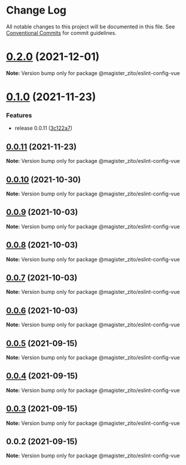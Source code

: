 # Change Log

All notable changes to this project will be documented in this file.
See [Conventional Commits](https://conventionalcommits.org) for commit guidelines.

# [0.2.0](https://github.com/MatthewZito/eslint-config/compare/v0.1.0...v0.2.0) (2021-12-01)

**Note:** Version bump only for package @magister_zito/eslint-config-vue





# [0.1.0](https://github.com/MatthewZito/eslint-config/compare/v0.0.11...v0.1.0) (2021-11-23)


### Features

* release 0.0.11 ([3c122a7](https://github.com/MatthewZito/eslint-config/commit/3c122a71aae24b77cfa97bffe5333d29f239d546))





## [0.0.11](https://github.com/MatthewZito/eslint-config/compare/v0.0.10...v0.0.11) (2021-11-23)

**Note:** Version bump only for package @magister_zito/eslint-config-vue





## [0.0.10](https://github.com/MatthewZito/eslint-config/compare/v0.0.9...v0.0.10) (2021-10-30)

**Note:** Version bump only for package @magister_zito/eslint-config-vue





## [0.0.9](https://github.com/MatthewZito/eslint-config/compare/v0.0.8...v0.0.9) (2021-10-03)

**Note:** Version bump only for package @magister_zito/eslint-config-vue





## [0.0.8](https://github.com/MatthewZito/eslint-config/compare/v0.0.7...v0.0.8) (2021-10-03)

**Note:** Version bump only for package @magister_zito/eslint-config-vue





## [0.0.7](https://github.com/MatthewZito/eslint-config/compare/v0.0.6...v0.0.7) (2021-10-03)

**Note:** Version bump only for package @magister_zito/eslint-config-vue





## [0.0.6](https://github.com/MatthewZito/eslint-config/compare/v0.0.5...v0.0.6) (2021-10-03)

**Note:** Version bump only for package @magister_zito/eslint-config-vue





## [0.0.5](https://github.com/MatthewZito/eslint-config/compare/v0.0.4...v0.0.5) (2021-09-15)

**Note:** Version bump only for package @magister_zito/eslint-config-vue





## [0.0.4](https://github.com/MatthewZito/eslint-config/compare/v0.0.3...v0.0.4) (2021-09-15)

**Note:** Version bump only for package @magister_zito/eslint-config-vue





## [0.0.3](https://github.com/MatthewZito/eslint-config/compare/v0.0.2...v0.0.3) (2021-09-15)

**Note:** Version bump only for package @magister_zito/eslint-config-vue





## 0.0.2 (2021-09-15)

**Note:** Version bump only for package @magister_zito/eslint-config-vue
